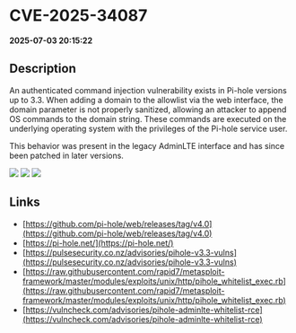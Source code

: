 # CVE-2025-34087

**2025-07-03 20:15:22**

## Description
An authenticated command injection vulnerability exists in Pi-hole versions up to 3.3. When adding a domain to the allowlist via the web interface, the domain parameter is not properly sanitized, allowing an attacker to append OS commands to the domain string. These commands are executed on the underlying operating system with the privileges of the Pi-hole service user.




This behavior was present in the legacy AdminLTE interface and has since been patched in later versions.

![](https://img.shields.io/static/v1?label=Score&message=9.0&color=red)
![](https://img.shields.io/static/v1?label=Severity&message=CRITICAL&color=red)
![](https://img.shields.io/static/v1?label=CWE&message=RCE&color=green)

## Links
- [https://github.com/pi-hole/web/releases/tag/v4.0](https://github.com/pi-hole/web/releases/tag/v4.0)
- [https://pi-hole.net/](https://pi-hole.net/)
- [https://pulsesecurity.co.nz/advisories/pihole-v3.3-vulns](https://pulsesecurity.co.nz/advisories/pihole-v3.3-vulns)
- [https://raw.githubusercontent.com/rapid7/metasploit-framework/master/modules/exploits/unix/http/pihole_whitelist_exec.rb](https://raw.githubusercontent.com/rapid7/metasploit-framework/master/modules/exploits/unix/http/pihole_whitelist_exec.rb)
- [https://vulncheck.com/advisories/pihole-adminlte-whitelist-rce](https://vulncheck.com/advisories/pihole-adminlte-whitelist-rce)
